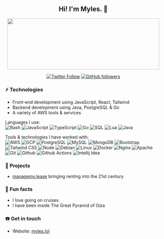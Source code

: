 <h2 align="center"> Hi! I'm Myles. 👋 <br/> </h2>
<p align="center">
  <img width="490" height="165" src="https://github-readme-stats.vercel.app/api?username=MylesDev&show_icons=true&hide_border=false&count_private=true"/>
  <p align="center">
    <a href="https://twitter.com/MylesDev/"><img alt="Twitter Follow" src="https://img.shields.io/twitter/follow/MylesDev?label=Follow%20me%20on%20Twitter%21&style=flat"></a>
    <a href="https://github.com/MylesDev/"><img alt="GitHub followers" src="https://img.shields.io/github/followers/MylesDev?label=Follow%20me%20on%20GitHub%21&style=flat"></a>
  </p>
</p>

### ⚡ Technologies

-   Front-end development using JavaScript, React, Tailwind
-   Backend development using Java, PostgreSQL & Go
-   A variety of AWS tools & services

Languages I use: <br>
![Bash](https://img.shields.io/badge/-Bash-141414?style=flat&logo=gnu-bash)
![JavaScript](https://img.shields.io/badge/-JavaScript-141414?style=flat&logo=javascript)
![TypeScript](https://img.shields.io/badge/-TypeScript-141414?style=flat&logo=typescript)
![Go](https://img.shields.io/badge/-Go-141414?style=flat&logo=go)
![SQL](https://img.shields.io/badge/-SQL-141414?style=flat&logo=postgresql)
![Lua](https://img.shields.io/badge/-Lua-141414?style=flat&logo=lua)
![Java](https://img.shields.io/badge/Java-141414?style=flat&logo=java)

Tools & technologies I have worked with: <br>
![AWS](https://img.shields.io/badge/Amazon_AWS-141414?style=flat&logo=amazon-aws)
![GCP](https://img.shields.io/badge/Google_Cloud-141414?style=flate&logo=google-cloud)
![PostgreSQL](https://img.shields.io/badge/-PostgreSQL-141414?style=flat&logo=postgresql)
![MySQL](https://img.shields.io/badge/-MySQL-141414?style=flat&logo=mysql)
![MongoDB](https://img.shields.io/badge/-MongoDB-141414?style=flat&logo=mongodb)
![Bootstrap](https://img.shields.io/badge/-Bootstrap-141414?style=flat&logo=bootstrap)
![Tailwind CSS](https://img.shields.io/badge/-Tailwind%20CSS-141414?style=flat&logo=tailwind-css)
![Node](https://img.shields.io/badge/-Node-141414?style=flat&logo=node.js)
![Debian](https://img.shields.io/badge/-Debian-141414?style=flat&logo=debian)
![Linux](https://img.shields.io/badge/-Linux-141414?style=flat&logo=linux)
![Docker](https://img.shields.io/badge/-Docker-141414?style=flat&logo=docker)
![Nginx](https://img.shields.io/badge/-Nginx-141414?style=flat&logo=nginx)
![Apache](https://img.shields.io/badge/-Apache-141414?style=flat&logo=apache)
![Git](https://img.shields.io/badge/-Git-141414?style=flat&logo=git)
![Github](https://img.shields.io/badge/-Github-141414?style=flat&logo=github)
![Github Actions](https://img.shields.io/badge/-Github%20Actions-141414?style=flat&logo=github-actions)
![Intellij Idea](https://img.shields.io/badge/-Intellij%20Idea-141414?style=flat&logo=intellij-idea)

### 🔧 Projects

-   <a href = "https://managemy.lease">managemy.lease</a> bringing renting into the 21st century

### 🦩 Fun facts

-   I love going on cruises
-   I have been inside The Great Pyramid of Giza

### ☎️ Get in touch

-   Website: <a href="https://myles.lol/">myles.lol</a>
